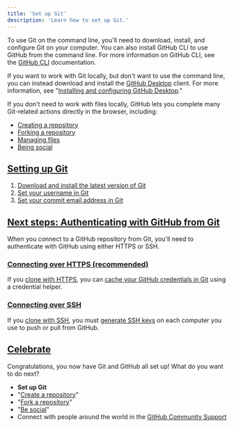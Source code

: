 ```yaml
---
title: 'Set up Git'
description: 'Learn how to set up Git.'
---
```


To use Git on the command line, you'll need to download, install, and configure Git on your computer. You can also install GitHub CLI to use GitHub from the command line. For more information on GitHub CLI, see the [GitHub CLI](https://cli.github.com/manual/) documentation.

If you want to work with Git locally, but don't want to use the command line, you can instead download and install the [GitHub Desktop](https://desktop.github.com/) client. For more information, see "[Installing and configuring GitHub Desktop](/en/desktop/installing-and-configuring-github-desktop)."

If you don't need to work with files locally, GitHub lets you complete many Git-related actions directly in the browser, including:

- [Creating a repository](/en/articles/create-a-repo)
- [Forking a repository](/en/articles/fork-a-repo)
- [Managing files](/en/articles/managing-files-on-github)
- [Being social](/en/articles/be-social)

## [Setting up Git](/en/github/getting-started-with-github/set-up-git#setting-up-git)

1.  [Download and install the latest version of Git](https://git-scm.com/downloads)
2.  [Set your username in Git](/en/articles/setting-your-username-in-git)
3.  [Set your commit email address in Git](/en/articles/setting-your-commit-email-address)

## [Next steps: Authenticating with GitHub from Git](/en/github/getting-started-with-github/set-up-git#next-steps-authenticating-with-github-from-git)

When you connect to a GitHub repository from Git, you'll need to authenticate with GitHub using either HTTPS or SSH.

### [Connecting over HTTPS (recommended)](/en/github/getting-started-with-github/set-up-git#connecting-over-https-recommended)

If you [clone with HTTPS](/en/articles/which-remote-url-should-i-use/#cloning-with-https-urls), you can [cache your GitHub credentials in Git](/en/github/using-git/caching-your-github-credentials-in-git) using a credential helper.

### [Connecting over SSH](/en/github/getting-started-with-github/set-up-git#connecting-over-ssh)

If you [clone with SSH](/en/articles/which-remote-url-should-i-use#cloning-with-ssh-urls), you must [generate SSH keys](/en/articles/generating-a-new-ssh-key-and-adding-it-to-the-ssh-agent) on each computer you use to push or pull from GitHub.

## [Celebrate](/en/github/getting-started-with-github/set-up-git#celebrate)

Congratulations, you now have Git and GitHub all set up! What do you want to do next?

- **Set up Git**
- "[Create a repository](/en/articles/create-a-repo)"
- "[Fork a repository](/en/articles/fork-a-repo)"
- "[Be social](/en/articles/be-social)"
- Connect with people around the world in the [GitHub Community Support](https://github.community/)
